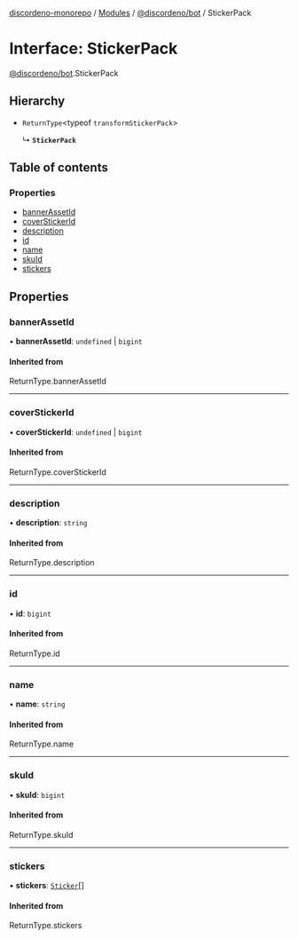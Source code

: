 [discordeno-monorepo](../README.md) / [Modules](../modules.md) / [@discordeno/bot](../modules/discordeno_bot.md) / StickerPack

# Interface: StickerPack

[@discordeno/bot](../modules/discordeno_bot.md).StickerPack

## Hierarchy

- `ReturnType`<typeof `transformStickerPack`\>

  ↳ **`StickerPack`**

## Table of contents

### Properties

- [bannerAssetId](discordeno_bot.StickerPack.md#bannerassetid)
- [coverStickerId](discordeno_bot.StickerPack.md#coverstickerid)
- [description](discordeno_bot.StickerPack.md#description)
- [id](discordeno_bot.StickerPack.md#id)
- [name](discordeno_bot.StickerPack.md#name)
- [skuId](discordeno_bot.StickerPack.md#skuid)
- [stickers](discordeno_bot.StickerPack.md#stickers)

## Properties

### bannerAssetId

• **bannerAssetId**: `undefined` \| `bigint`

#### Inherited from

ReturnType.bannerAssetId

---

### coverStickerId

• **coverStickerId**: `undefined` \| `bigint`

#### Inherited from

ReturnType.coverStickerId

---

### description

• **description**: `string`

#### Inherited from

ReturnType.description

---

### id

• **id**: `bigint`

#### Inherited from

ReturnType.id

---

### name

• **name**: `string`

#### Inherited from

ReturnType.name

---

### skuId

• **skuId**: `bigint`

#### Inherited from

ReturnType.skuId

---

### stickers

• **stickers**: [`Sticker`](discordeno_bot.Sticker.md)[]

#### Inherited from

ReturnType.stickers
